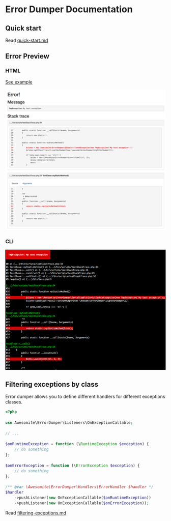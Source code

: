 # Error Dumper Documentation

## Quick start

Read [quick-start.md](quick-start.md)

## Error Preview

### HTML

[See example](https://awesomite.github.io/error-dumper/examples/exception.html)

![Exception displayed as HTML](resources/exception-html.png)

### CLI

![Exception displayed in terminal](resources/exception-cli.png)

## Filtering exceptions by class

Error dumper allows you to define different handlers for different exceptions classes.

```php
<?php

use Awesomite\ErrorDumper\Listeners\OnExceptionCallable;

// ...

$onRuntimeException = function (\RuntimeException $exception) {
    // do something
};

$onErrorException = function (\ErrorException $exception) {
    // do something
};

/** @var \Awesomite\ErrorDumper\Handlers\ErrorHandler $handler */
$handler
    ->pushListener(new OnExceptionCallable($onRuntimeException))
    ->pushListener(new OnExceptionCallable($onErrorException));
```

Read [filtering-exceptions.md](filtering-exceptions.md)
